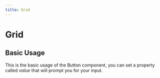 ```yaml
---
title: Grid
---
```


# Grid
## Basic Usage
This is the basic usage of the Button component, you can set a property called *value* that will prompt you for your input.

<!-- <ClientOnly>
  <Input></Input>
</ClientOnly> -->
